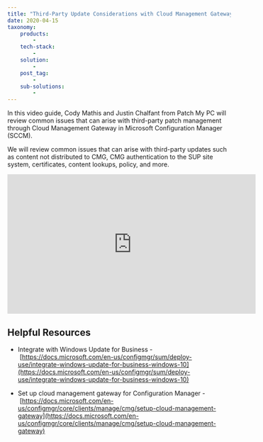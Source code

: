 ```yaml
---
title: "Third-Party Update Considerations with Cloud Management Gateway (CMG) in SCCM"
date: 2020-04-15
taxonomy:
    products:
        - 
    tech-stack:
        - 
    solution:
        - 
    post_tag:
        - 
    sub-solutions:
        - 
---
```


In this video guide, Cody Mathis and Justin Chalfant from Patch My PC will review common issues that can arise with third-party patch management through Cloud Management Gateway in Microsoft Configuration Manager (SCCM).

We will review common issues that can arise with third-party updates such as content not distributed to CMG, CMG authentication to the SUP site system, certificates, content lookups, policy, and more.

<iframe src="https://www.youtube.com/embed/rZXexnGyee0" width="560" height="315" frameborder="0" allowfullscreen="allowfullscreen" data-cookieconsent="ignore"></iframe>

## Helpful Resources

- Integrate with Windows Update for Business - [https://docs.microsoft.com/en-us/configmgr/sum/deploy-use/integrate-windows-update-for-business-windows-10](https://docs.microsoft.com/en-us/configmgr/sum/deploy-use/integrate-windows-update-for-business-windows-10)

- Set up cloud management gateway for Configuration Manager - [https://docs.microsoft.com/en-us/configmgr/core/clients/manage/cmg/setup-cloud-management-gateway](https://docs.microsoft.com/en-us/configmgr/core/clients/manage/cmg/setup-cloud-management-gateway)
